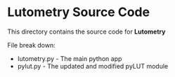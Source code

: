 # Lutometry Source Code
This directory contains the source code for <b>Lutometry</b>

File break down:
<ul>
  <li>
    lutometry.py - The main python app
  </li>
  <li>
    pylut.py - The updated and modified pyLUT module
  </li>
</ul>
